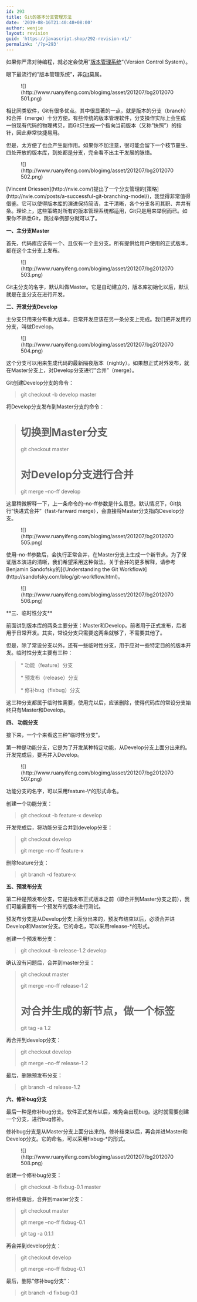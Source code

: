 ```yaml
---
id: 293
title: Git的基本分支管理方法
date: '2019-08-16T21:40:48+08:00'
author: wenjie
layout: revision
guid: 'https://javascript.shop/292-revision-v1/'
permalink: '/?p=293'
---
```


如果你严肃对待编程，就必定会使用”[版本管理系统](http://www.ruanyifeng.com/blog/2008/12/a_visual_guide_to_version_control.html)“（Version Control System）。

眼下最流行的”版本管理系统”，非[Git](http://git-scm.com/)莫属。

<figure class="wp-block-image">![](http://www.ruanyifeng.com/blogimg/asset/201207/bg2012070501.png)</figure>相比同类软件，Git有很多优点。其中很显著的一点，就是版本的分支（branch）和合并（merge）十分方便。有些传统的版本管理软件，分支操作实际上会生成一份现有代码的物理拷贝，而Git只生成一个指向当前版本（又称”快照”）的指针，因此非常快捷易用。

但是，太方便了也会产生副作用。如果你不加注意，很可能会留下一个枝节蔓生、四处开放的版本库，到处都是分支，完全看不出主干发展的脉络。

<figure class="wp-block-image">![](http://www.ruanyifeng.com/blogimg/asset/201207/bg2012070502.png)</figure>[Vincent Driessen](http://nvie.com/)提出了一个分支管理的[策略](http://nvie.com/posts/a-successful-git-branching-model/)，我觉得非常值得借鉴。它可以使得版本库的演进保持简洁，主干清晰，各个分支各司其职、井井有条。理论上，这些策略对所有的版本管理系统都适用，Git只是用来举例而已。如果你不熟悉Git，跳过举例部分就可以了。

**一、主分支Master**

首先，代码库应该有一个、且仅有一个主分支。所有提供给用户使用的正式版本，都在这个主分支上发布。

<figure class="wp-block-image">![](http://www.ruanyifeng.com/blogimg/asset/201207/bg2012070503.png)</figure>Git主分支的名字，默认叫做Master。它是自动建立的，版本库初始化以后，默认就是在主分支在进行开发。

**二、开发分支Develop**

主分支只用来分布重大版本，日常开发应该在另一条分支上完成。我们把开发用的分支，叫做Develop。

<figure class="wp-block-image">![](http://www.ruanyifeng.com/blogimg/asset/201207/bg2012070504.png)</figure>这个分支可以用来生成代码的最新隔夜版本（nightly）。如果想正式对外发布，就在Master分支上，对Develop分支进行”合并”（merge）。

Git创建Develop分支的命令：

> git checkout -b develop master

将Develop分支发布到Master分支的命令：

> # 切换到Master分支  
>  git checkout master
> 
>  # 对Develop分支进行合并  
>  git merge –no-ff develop

这里稍微解释一下，上一条命令的–no-ff参数是什么意思。默认情况下，Git执行”快进式合并”（fast-farward merge），会直接将Master分支指向Develop分支。

<figure class="wp-block-image">![](http://www.ruanyifeng.com/blogimg/asset/201207/bg2012070505.png)</figure>使用–no-ff参数后，会执行正常合并，在Master分支上生成一个新节点。为了保证版本演进的清晰，我们希望采用这种做法。关于合并的更多解释，请参考Benjamin Sandofsky的[《Understanding the Git Workflow》](http://sandofsky.com/blog/git-workflow.html)。

<figure class="wp-block-image">![](http://www.ruanyifeng.com/blogimg/asset/201207/bg2012070506.png)</figure>**三、临时性分支**

前面讲到版本库的两条主要分支：Master和Develop。前者用于正式发布，后者用于日常开发。其实，常设分支只需要这两条就够了，不需要其他了。

但是，除了常设分支以外，还有一些临时性分支，用于应对一些特定目的的版本开发。临时性分支主要有三种：

> \* 功能（feature）分支
> 
>  \* 预发布（release）分支
> 
>  \* 修补bug（fixbug）分支

这三种分支都属于临时性需要，使用完以后，应该删除，使得代码库的常设分支始终只有Master和Develop。

**四、 功能分支**

接下来，一个个来看这三种”临时性分支”。

第一种是功能分支，它是为了开发某种特定功能，从Develop分支上面分出来的。开发完成后，要再并入Develop。

<figure class="wp-block-image">![](http://www.ruanyifeng.com/blogimg/asset/201207/bg2012070507.png)</figure>功能分支的名字，可以采用feature-\*的形式命名。

创建一个功能分支：

> git checkout -b feature-x develop

开发完成后，将功能分支合并到develop分支：

> git checkout develop
> 
>  git merge –no-ff feature-x

删除feature分支：

> git branch -d feature-x

**五、预发布分支**

第二种是预发布分支，它是指发布正式版本之前（即合并到Master分支之前），我们可能需要有一个预发布的版本进行测试。

预发布分支是从Develop分支上面分出来的，预发布结束以后，必须合并进Develop和Master分支。它的命名，可以采用release-\*的形式。

创建一个预发布分支：

> git checkout -b release-1.2 develop

确认没有问题后，合并到master分支：

> git checkout master
> 
>  git merge –no-ff release-1.2
> 
>  # 对合并生成的新节点，做一个标签  
>  git tag -a 1.2

再合并到develop分支：

> git checkout develop
> 
>  git merge –no-ff release-1.2

最后，删除预发布分支：

> git branch -d release-1.2

**六、修补bug分支**

最后一种是修补bug分支。软件正式发布以后，难免会出现bug。这时就需要创建一个分支，进行bug修补。

修补bug分支是从Master分支上面分出来的。修补结束以后，再合并进Master和Develop分支。它的命名，可以采用fixbug-\*的形式。

<figure class="wp-block-image">![](http://www.ruanyifeng.com/blogimg/asset/201207/bg2012070508.png)</figure>创建一个修补bug分支：

> git checkout -b fixbug-0.1 master

修补结束后，合并到master分支：

> git checkout master
> 
>  git merge –no-ff fixbug-0.1
> 
>  git tag -a 0.1.1

再合并到develop分支：

> git checkout develop
> 
>  git merge –no-ff fixbug-0.1

最后，删除”修补bug分支”：

> git branch -d fixbug-0.1